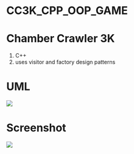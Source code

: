 # CC3K_CPP_OOP_GAME

<h1>Chamber Crawler 3K</h1>
<ol>
  <li>C++</li>
  <li>uses visitor and factory design patterns</li>
  </ol>
  
<h1>UML</h1>
<p>
  <image src="https://raw.githubusercontent.com/infung/QStress_App_ReactNative_Mobx_Firebase/master/Screenshot/33ck.jpg" /></p>

<h1>Screenshot</h1>

[![](http://yvonnefeng.com/wp-content/uploads/2018/02/cc3k-1024x582.png)](http://yvonnefeng.com/wp-content/uploads/2018/02/cc3k-1024x582.png)
